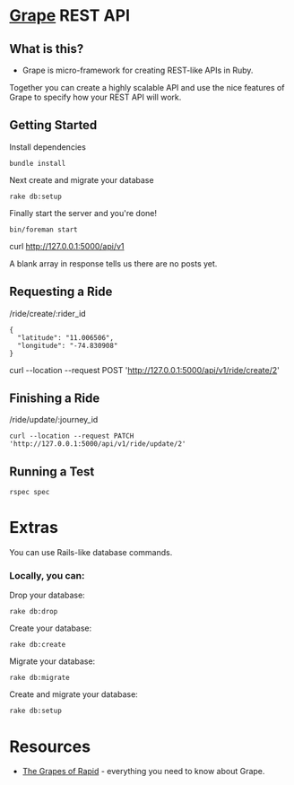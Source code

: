 # [Grape](https://github.com/intridea/grape) REST API

## What is this?

* Grape is micro-framework for creating REST-like APIs in Ruby.

Together you can create a highly scalable API and use the nice features of Grape to specify how your REST API will work.

## Getting Started

Install dependencies

	bundle install

Next create and migrate your database

	rake db:setup

Finally start the server and you're done!

	bin/foreman start

curl http://127.0.0.1:5000/api/v1

A blank array in response tells us there are no posts yet.

## Requesting a Ride

/ride/create/:rider_id
	
	{
      "latitude": "11.006506",
      "longitude": "-74.830908"
	}
		
curl --location --request POST 'http://127.0.0.1:5000/api/v1/ride/create/2'

## Finishing a Ride
/ride/update/:journey_id

	curl --location --request PATCH 'http://127.0.0.1:5000/api/v1/ride/update/2'

## Running a Test
	rspec spec

# Extras

You can use Rails-like database commands.

### Locally, you can:

Drop your database:

	rake db:drop

Create your database:

	rake db:create

Migrate your database:

	rake db:migrate

Create and migrate your database:

	rake db:setup

# Resources

* [The Grapes of Rapid](http://www.confreaks.com/videos/475-rubyconf2010-the-grapes-of-rapid) - everything you need to know about Grape.
